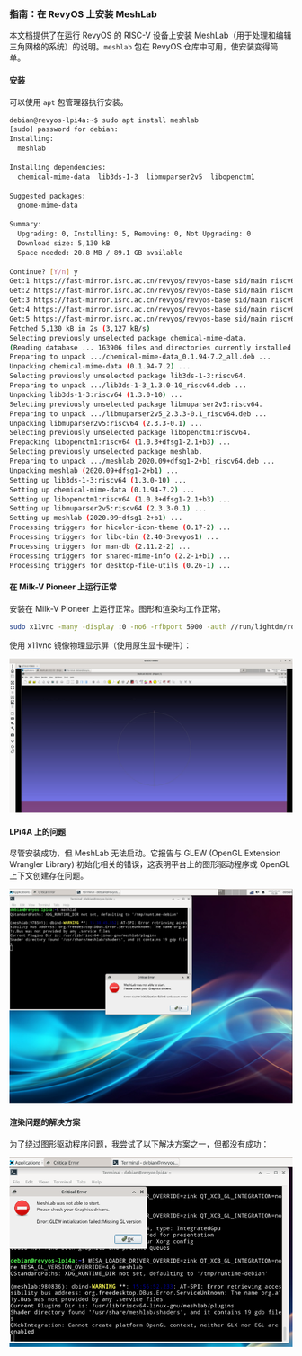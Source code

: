 ### **指南：在 RevyOS 上安装 MeshLab**

本文档提供了在运行 RevyOS 的 RISC-V 设备上安装 MeshLab（用于处理和编辑三角网格的系统）的说明。`meshlab` 包在 RevyOS 仓库中可用，使安装变得简单。

#### 安装

可以使用 `apt` 包管理器执行安装。

```bash
debian@revyos-lpi4a:~$ sudo apt install meshlab
[sudo] password for debian: 
Installing:                     
  meshlab

Installing dependencies:
  chemical-mime-data  lib3ds-1-3  libmuparser2v5  libopenctm1

Suggested packages:
  gnome-mime-data

Summary:
  Upgrading: 0, Installing: 5, Removing: 0, Not Upgrading: 0
  Download size: 5,130 kB
  Space needed: 20.8 MB / 89.1 GB available

Continue? [Y/n] y
Get:1 https://fast-mirror.isrc.ac.cn/revyos/revyos-base sid/main riscv64 chemical-mime-data all 0.1.94-7.2 [46.7 kB]
Get:2 https://fast-mirror.isrc.ac.cn/revyos/revyos-base sid/main riscv64 lib3ds-1-3 riscv64 1.3.0-10 [45.4 kB]
Get:3 https://fast-mirror.isrc.ac.cn/revyos/revyos-base sid/main riscv64 libmuparser2v5 riscv64 2.3.3-0.1 [135 kB]
Get:4 https://fast-mirror.isrc.ac.cn/revyos/revyos-base sid/main riscv64 libopenctm1 riscv64 1.0.3+dfsg1-2.1+b3 [47.5 kB]
Get:5 https://fast-mirror.isrc.ac.cn/revyos/revyos-base sid/main riscv64 meshlab riscv64 2020.09+dfsg1-2+b1 [4,856 kB]
Fetched 5,130 kB in 2s (3,127 kB/s)  
Selecting previously unselected package chemical-mime-data.
(Reading database ... 163906 files and directories currently installed.)
Preparing to unpack .../chemical-mime-data_0.1.94-7.2_all.deb ...
Unpacking chemical-mime-data (0.1.94-7.2) ...
Selecting previously unselected package lib3ds-1-3:riscv64.
Preparing to unpack .../lib3ds-1-3_1.3.0-10_riscv64.deb ...
Unpacking lib3ds-1-3:riscv64 (1.3.0-10) ...
Selecting previously unselected package libmuparser2v5:riscv64.
Preparing to unpack .../libmuparser2v5_2.3.3-0.1_riscv64.deb ...
Unpacking libmuparser2v5:riscv64 (2.3.3-0.1) ...
Selecting previously unselected package libopenctm1:riscv64.
Prepacking libopenctm1:riscv64 (1.0.3+dfsg1-2.1+b3) ...
Selecting previously unselected package meshlab.
Preparing to unpack .../meshlab_2020.09+dfsg1-2+b1_riscv64.deb ...
Unpacking meshlab (2020.09+dfsg1-2+b1) ...
Setting up lib3ds-1-3:riscv64 (1.3.0-10) ...
Setting up chemical-mime-data (0.1.94-7.2) ...
Setting up libopenctm1:riscv64 (1.0.3+dfsg1-2.1+b3) ...
Setting up libmuparser2v5:riscv64 (2.3.3-0.1) ...
Setting up meshlab (2020.09+dfsg1-2+b1) ...
Processing triggers for hicolor-icon-theme (0.17-2) ...
Processing triggers for libc-bin (2.40-3revyos1) ...
Processing triggers for man-db (2.11.2-2) ...
Processing triggers for shared-mime-info (2.2-1+b1) ...
Processing triggers for desktop-file-utils (0.26-1) ...
```

#### 在 Milk-V Pioneer 上运行正常

安装在 Milk-V Pioneer 上运行正常。图形和渲染均工作正常。

```bash
sudo x11vnc -many -display :0 -no6 -rfbport 5900 -auth //run/lightdm/root/:0
```

使用 x11vnc 镜像物理显示屏（使用原生显卡硬件）：

![在 Milk-V Pioneer 上运行良好](images/03-works-fine-on-milkv-pionner.png)

#### LPi4A 上的问题

尽管安装成功，但 MeshLab 无法启动。它报告与 GLEW (OpenGL Extension Wrangler Library) 初始化相关的错误，这表明平台上的图形驱动程序或 OpenGL 上下文创建存在问题。

![MeshLab 因 GLEW 初始化失败而拒绝启动](images/01-meshlab-refuse-to-launch-GLEW-initialization-failed.png)

#### 渲染问题的解决方案

为了绕过图形驱动程序问题，我尝试了以下解决方案之一，但都没有成功：

![使用 Zink/LLVMpipe 或禁用 QT_XCB_INTEGRATION](images/02-meshlab-zink-llvmpipe-or-disable-QT_XCB_INTEGRATION.png)
